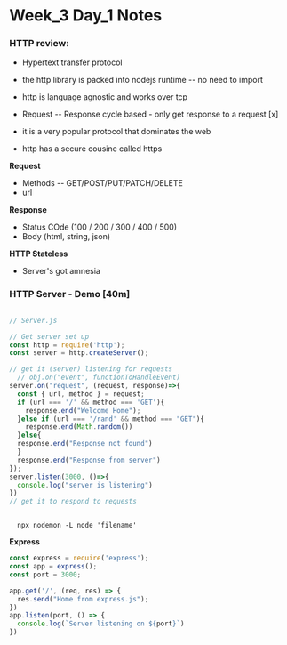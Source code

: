 # Week_3 Day_1 Notes

### HTTP review: 
* Hypertext transfer protocol
* the http library is packed into nodejs runtime -- no need to import
* http is language agnostic and works over tcp

* Request -- Response cycle based - only get response to a request [x]
* it is a very popular protocol that dominates the web
* http has a secure cousine called https

**Request** 

- Methods -- GET/POST/PUT/PATCH/DELETE
- url

**Response**
- Status COde (100 / 200 / 300 / 400 / 500)
- Body (html, string, json)

**HTTP Stateless**
- Server's got amnesia

### HTTP Server - Demo [40m]

```JavaScript

// Server.js

// Get server set up
const http = require('http');
const server = http.createServer();

// get it (server) listening for requests 
  // obj.on("event", functionToHandleEvent)
server.on("request", (request, response)=>{
  const { url, method } = request;
  if (url === '/' && method === 'GET'){
    response.end("Welcome Home");
  }else if (url === '/rand' && method === "GET"){
    response.end(Math.random())
  }else{
  response.end("Response not found")
  }
  response.end("Response from server")
});
server.listen(3000, ()=>{
  console.log("server is listening")
})
// get it to respond to requests



```

```NodeJS
  npx nodemon -L node 'filename'
```

**Express**

```JavaScript
const express = require('express');
const app = express();
const port = 3000;

app.get('/', (req, res) => {
  res.send("Home from express.js");
})
app.listen(port, () => {
  console.log(`Server listening on ${port}`)
})

```
